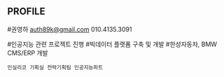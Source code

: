 ## PROFILE

#권영하
auth89k@gmail.com
010.4135.3091

#인공지능 관련 프로젝트 진행
#빅데이터 플랫폼 구축 및 개발
#한성자동차, BMW CMS/ERP 개발
```
인실리코 기획실 전략기획팀 인공지능파트
```
